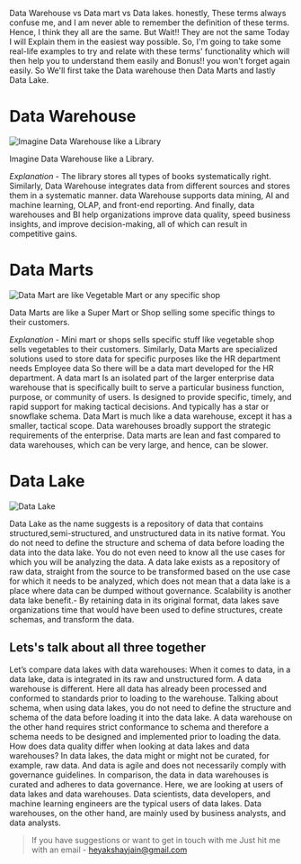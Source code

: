 ﻿


Data Warehouse vs Data mart vs Data lakes. honestly, These terms always confuse me, and I am never able to remember the definition of these terms. Hence, I think they all are the same.
But Wait!! They are not the same Today I will Explain them in the easiest way possible.
So, I'm going to take some real-life examples to try and relate with these terms' functionality which will then help you to understand them easily and Bonus!! you won't forget again easily.
So We'll first take the Data warehouse then Data Marts and lastly Data Lake.

# Data Warehouse


 ![Imagine Data Warehouse like a Library](https://www.zuar.com/blog/content/images/size/w2000/2020/04/data-mart.jpg)

Imagine Data Warehouse like a Library.

*Explanation* - The library stores all types of books systematically right.
Similarly, Data Warehouse integrates data from different sources and stores them in a systematic manner.
data Warehouse supports data mining, AI and machine learning, OLAP, and front-end reporting.
And finally, data warehouses and BI help organizations improve data quality, speed business insights, and improve decision-making, all of which can result in competitive gains.
 

# Data Marts

 
![Data Mart are like Vegetable Mart or any specific shop](https://images.theconversation.com/files/43092/original/54qnb7hj-1393940322.jpg?ixlib=rb-1.1.0&q=45&auto=format&w=1200&h=1200.0&fit=crop)

Data Marts are like a Super Mart or Shop selling some specific things to their customers.

*Explanation -* Mini mart or shops sells specific stuff like vegetable shop sells vegetables to their customers.
Similarly, Data Marts are specialized solutions used to store data for specific purposes like the HR department needs Employee data So there will be a data mart developed for the HR department.
A data mart Is an isolated part of the larger enterprise data warehouse that is specifically built to serve a particular business function, purpose, or community of users. Is designed to provide specific, timely, and rapid support for making tactical decisions. And typically has a star or snowflake schema. Data Mart is much like a data warehouse, except it has a smaller, tactical scope. Data warehouses broadly support the strategic requirements of the enterprise. Data marts are lean and fast compared to data warehouses, which can be very large, and hence, can be slower.

 

# Data Lake

 
![Data Lake](https://miro.medium.com/max/1400/1*G-R4fhGC60t4ULXg9W7Yig.jpeg)

Data Lake as the name suggests is a repository of data that contains structured,semi-structured, and unstructured data in its native format. You do not need to define the structure and schema of data before loading the data into the data lake. You do not even need to know all the use cases for which you will be analyzing the data. A data lake exists as a repository of raw data, straight from the source to be transformed based on the use case for which it needs to be analyzed, which does not mean that a data lake is a place where data can be dumped without governance. Scalability is another data lake benefit.-   By retaining data in its original format, data lakes save organizations time that would have been used to define structures, create schemas, and transform the data.

## Lets's talk about all three together

Let’s compare data lakes with data warehouses: When it comes to data, in a data lake, data is integrated in its raw and unstructured form. A data warehouse is different. Here all data has already been processed and conformed to standards prior to loading to the warehouse. Talking about schema, when using data lakes, you do not need to define the structure and schema of the data before loading it into the data lake. A data warehouse on the other hand requires strict conformance to schema and therefore a schema needs to be designed and implemented prior to loading the data. How does data quality differ when looking at data lakes and data warehouses? In data lakes, the data might or might not be curated, for example, raw data. And data is agile and does not necessarily comply with governance guidelines. In comparison, the data in data warehouses is curated and adheres to data governance. Here, we are looking at users of data lakes and data warehouses. Data scientists, data developers, and machine learning engineers are the typical users of data lakes. Data warehouses, on the other hand, are mainly used by business analysts, and data analysts.

> If you have suggestions or want to get in touch with me Just hit me with an email - heyakshayjain@gmail.com

   

